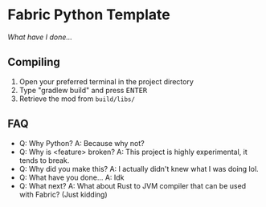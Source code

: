 # Fabric Python Template
*What have I done...*

## Compiling
1. Open your preferred terminal in the project directory
2. Type "gradlew build" and press <kbd>ENTER</kbd>
3. Retrieve the mod from `build/libs/`

## FAQ
* Q: Why Python?
  A: Because why not?
* Q: Why is &lt;feature> broken?
  A: This project is highly experimental, it tends to break.
* Q: Why did you make this?
  A: I actually didn't knew what I was doing lol.
* Q: What have you done...
  A: Idk
* Q: What next?
  A: What about Rust to JVM compiler that can be used with Fabric? (Just kidding)
